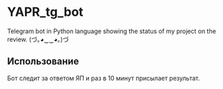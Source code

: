 # YAPR_tg_bot
Telegram bot in Python language showing the status of my project on the review.
(づ｡◕‿‿◕｡)づ
## Использование
Бот следит за ответом ЯП и раз в 10 минут присылает результат.
